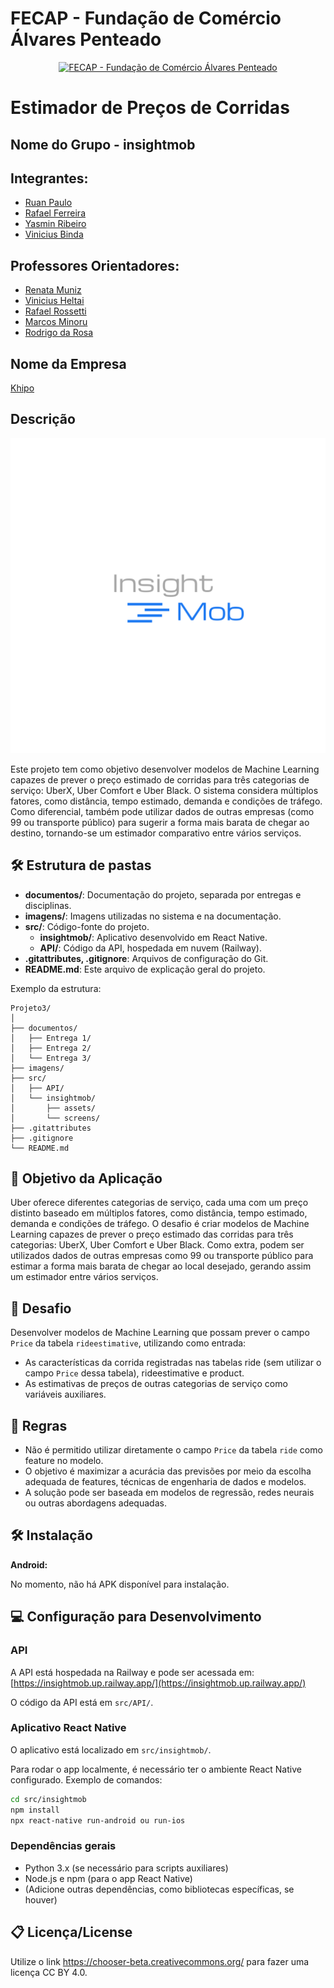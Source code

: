# FECAP - Fundação de Comércio Álvares Penteado

<p align="center">
<a href="https://www.fecap.br/"><img src="https://encrypted-tbn0.gstatic.com/images?q=tbn:ANd9GcRhZPrRa89Kma0ZZogxm0pi-tCn_TLKeHGVxywp-LXAFGR3B1DPouAJYHgKZGV0XTEf4AE&usqp=CAU" alt="FECAP - Fundação de Comércio Álvares Penteado" border="0"></a>
</p>

# Estimador de Preços de Corridas

## Nome do Grupo - insightmob

## Integrantes: 
- [Ruan Paulo](https://www.linkedin.com)
- [Rafael Ferreira](https://www.linkedin.com)
- [Yasmin Ribeiro](https://www.linkedin.com)
- [Vinicius Binda](https://www.linkedin.com)

## Professores Orientadores: 
- [Renata Muniz](https://www.linkedin.com)
- [Vinicius Heltai](https://www.linkedin.com)
- [Rafael Rossetti](https://www.linkedin.com)
- [Marcos Minoru](https://www.linkedin.com)
- [Rodrigo da Rosa](https://www.linkedin.com)

## Nome da Empresa
[Khipo](https://www.linkedin.com)

## Descrição

<p align="center">
<img src="src/insightmob/assets/InsightMob (1).png" alt="Estimador de Preços" border="0">
</p>

Este projeto tem como objetivo desenvolver modelos de Machine Learning capazes de prever o preço estimado de corridas para três categorias de serviço: UberX, Uber Comfort e Uber Black. O sistema considera múltiplos fatores, como distância, tempo estimado, demanda e condições de tráfego. Como diferencial, também pode utilizar dados de outras empresas (como 99 ou transporte público) para sugerir a forma mais barata de chegar ao destino, tornando-se um estimador comparativo entre vários serviços.


## 🛠 Estrutura de pastas

- **documentos/**: Documentação do projeto, separada por entregas e disciplinas.
- **imagens/**: Imagens utilizadas no sistema e na documentação.
- **src/**: Código-fonte do projeto.
  - **insightmob/**: Aplicativo desenvolvido em React Native.
  - **API/**: Código da API, hospedada em nuvem (Railway).
- **.gitattributes, .gitignore**: Arquivos de configuração do Git.
- **README.md**: Este arquivo de explicação geral do projeto.

Exemplo da estrutura:
```
Projeto3/
│
├── documentos/
│   ├── Entrega 1/
│   ├── Entrega 2/
│   └── Entrega 3/
├── imagens/
├── src/
│   ├── API/
│   └── insightmob/
│       ├── assets/
│       └── screens/
├── .gitattributes
├── .gitignore
└── README.md
```

## 🎯 Objetivo da Aplicação

Uber oferece diferentes categorias de serviço, cada uma com um preço distinto baseado em múltiplos fatores, como distância, tempo estimado, demanda e condições de tráfego. O desafio é criar modelos de Machine Learning capazes de prever o preço estimado das corridas para três categorias: UberX, Uber Comfort e Uber Black. Como extra, podem ser utilizados dados de outras empresas como 99 ou transporte público para estimar a forma mais barata de chegar ao local desejado, gerando assim um estimador entre vários serviços.

## 🚩 Desafio

Desenvolver modelos de Machine Learning que possam prever o campo `Price` da tabela `rideestimative`, utilizando como entrada:
- As características da corrida registradas nas tabelas ride (sem utilizar o campo `Price` dessa tabela), rideestimative e product.
- As estimativas de preços de outras categorias de serviço como variáveis auxiliares.

## 📏 Regras

- Não é permitido utilizar diretamente o campo `Price` da tabela `ride` como feature no modelo.
- O objetivo é maximizar a acurácia das previsões por meio da escolha adequada de features, técnicas de engenharia de dados e modelos.
- A solução pode ser baseada em modelos de regressão, redes neurais ou outras abordagens adequadas.

## 🛠 Instalação

<b>Android:</b>

No momento, não há APK disponível para instalação.

## 💻 Configuração para Desenvolvimento

### API
A API está hospedada na Railway e pode ser acessada em: [https://insightmob.up.railway.app/](https://insightmob.up.railway.app/)

O código da API está em `src/API/`.

### Aplicativo React Native
O aplicativo está localizado em `src/insightmob/`.

Para rodar o app localmente, é necessário ter o ambiente React Native configurado. Exemplo de comandos:
```sh
cd src/insightmob
npm install
npx react-native run-android ou run-ios
```

### Dependências gerais
- Python 3.x (se necessário para scripts auxiliares)
- Node.js e npm (para o app React Native)
- (Adicione outras dependências, como bibliotecas específicas, se houver)



## 📋 Licença/License
Utilize o link <https://chooser-beta.creativecommons.org/> para fazer uma licença CC BY 4.0.


